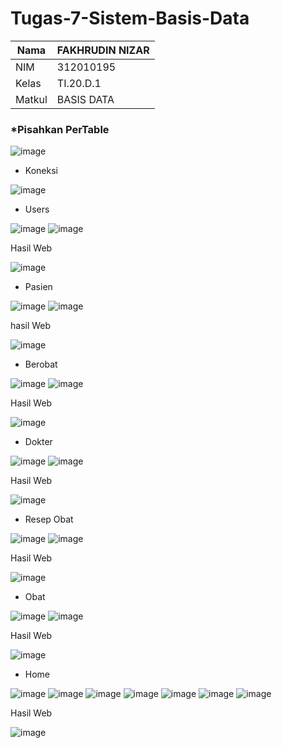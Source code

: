 # Tugas-7-Sistem-Basis-Data

| Nama      | FAKHRUDIN NIZAR |
| ----------- | ----------- |
| NIM     | 312010195     |
| Kelas   | TI.20.D.1    |
| Matkul  | BASIS DATA   |

### *Pisahkan PerTable

![image](https://user-images.githubusercontent.com/74331125/174819081-bdae7aba-58a0-4323-97a5-5db254134543.png)

- Koneksi 

![image](https://user-images.githubusercontent.com/74331125/174819170-2306faec-359f-4de1-a676-18fb0ab3c95b.png)

- Users

![image](https://user-images.githubusercontent.com/74331125/174819320-b8379661-f51b-4d3b-b05d-e9579d0623ae.png)
![image](https://user-images.githubusercontent.com/74331125/174819371-e2f10bb3-326b-44dd-90bb-c188c837df20.png)

Hasil Web

![image](https://user-images.githubusercontent.com/74331125/174819442-1f066bd2-aef8-4ac3-ba66-5043be287797.png)

- Pasien 

![image](https://user-images.githubusercontent.com/74331125/174821546-62e9f0d4-78a3-497c-80a9-594410cdc098.png)
![image](https://user-images.githubusercontent.com/74331125/174821619-a3ff04d2-8538-4b60-9e96-8cc6c54c7010.png)

hasil Web

![image](https://user-images.githubusercontent.com/74331125/174819740-e5daa261-d68c-49d3-b841-37b79f4892eb.png)

- Berobat 

![image](https://user-images.githubusercontent.com/74331125/174822101-9f99372f-9246-48b8-bde2-43b419a323e7.png)
![image](https://user-images.githubusercontent.com/74331125/174822154-16b0d01e-8663-4c7e-9a8e-77d123338716.png)

Hasil Web

![image](https://user-images.githubusercontent.com/74331125/174822732-d34cb64c-0960-4dd6-bfc2-82486451900a.png)

- Dokter 

![image](https://user-images.githubusercontent.com/74331125/174822214-e3a4dffb-0bbe-495b-bfad-521eaa40d3bb.png)
![image](https://user-images.githubusercontent.com/74331125/174822266-fb05f3d9-c118-40f9-8520-4b9300ff947f.png)

Hasil Web

![image](https://user-images.githubusercontent.com/74331125/174820188-3e9f7e43-5ec3-4c14-99b5-e4fe4ebf923f.png)

- Resep Obat 

![image](https://user-images.githubusercontent.com/74331125/174822317-9bc7394d-7a2b-4239-bc48-acdbcaa8a99a.png)
![image](https://user-images.githubusercontent.com/74331125/174822352-e06c4ce9-7c84-4b17-971b-e57a1dec0280.png)

Hasil Web

![image](https://user-images.githubusercontent.com/74331125/174820334-ea00e77c-ddd5-41c8-af8c-dd703b047d35.png)

- Obat

![image](https://user-images.githubusercontent.com/74331125/174822413-ea3a1098-a872-4e70-bba1-c9edda99b14b.png)
![image](https://user-images.githubusercontent.com/74331125/174822464-4dc2471c-7904-4134-814c-e2048c7b019b.png)

Hasil Web

![image](https://user-images.githubusercontent.com/74331125/174824913-74b8aa2f-5e6f-4ee1-806a-0a6576537451.png)

- Home

![image](https://user-images.githubusercontent.com/74331125/174825057-705f9740-5525-4e4e-852f-86f52cc125c4.png)
![image](https://user-images.githubusercontent.com/74331125/174825245-7e3f44f2-faf1-4a9a-adb1-78f7de775045.png)
![image](https://user-images.githubusercontent.com/74331125/174825303-16fb6a0f-0591-4253-a42e-9a3e2901bf04.png)
![image](https://user-images.githubusercontent.com/74331125/174825411-e93ca34f-f33d-4b04-a669-de05e81454bf.png)
![image](https://user-images.githubusercontent.com/74331125/174825531-d530bf48-5319-406f-8111-ce143d6e7296.png)
![image](https://user-images.githubusercontent.com/74331125/174825608-aa6c91be-d4ae-48be-a127-f9b8c4fe6109.png)
![image](https://user-images.githubusercontent.com/74331125/174825695-9797156f-7a8d-4a97-91cb-def32c85e9a9.png)

Hasil Web

![image](https://user-images.githubusercontent.com/74331125/174825792-9b564566-d1d3-43b1-a684-2d0e80b9ab84.png)
